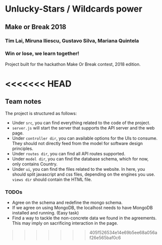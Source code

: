 #	Unlucky-Stars / Wildcards power

## Make or Break 2018
### Tim Lai, Miruna Iliescu, Gustavo Silva, Mariana Quintela
### Win or lose, we learn together!

Project built for the hackathon Make Or Break contest, 2018 edition. 

<<<<<<< HEAD
=======

## Team notes

The project is structured as follows:

  * Under `src`, you can find everything related to the code of the project. 
  * `server.js` will start the server that supports the API server and the web page.
  * Under `controller dir`, you can available options for the UIs to consume. They should not directly feed from the model for software design principles.
  * Under `routes dir`, you can find all API routes supported.
  * Under `model dir`, you can find the database schema, which for now, only contains Country. 
  * Under `ui`, you can find the files related to the website. In here, you should split javascript and css files, depending on the engines you use. `views dir` should contain the HTML file.


### TODOs

  * Agree on the schema and redefine the mongo schema.
  * If we agree on using MongoDB, the localhost needs to have MongoDB installed and running. (Easy task)
  * Find a way to tackle the non-concrete data we found in the agreements. This may imply on sacrificing interaction in the page.
>>>>>>> 405f526534e14e69b5ee68a056af26e565baf0c6
